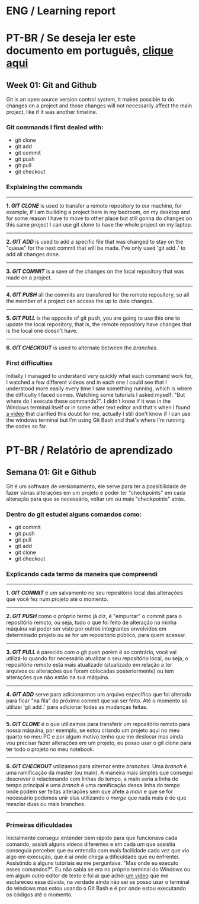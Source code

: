 # ENG / Learning report
# PT-BR / Se deseja ler este documento em português, [clique aqui](#pt-br--relatório-de-aprendizado)
## Week 01: Git and Github
Git is an open source version control system, it makes possible to do changes on a project and those changes will not necessarily affect the main project, like if it was another timeline.

### Git commands I first dealed with:
- git clone
- git add
- git commit
- git push
- git pull
- git checkout

### Explaining the commands
---

**1. _GIT CLONE_** is used to transfer a remote repository to our machine, for example, if I am builiding a project here in my bedroom, on my desktop and for some reason I have to move to other place but still gonna do changes on this same project I can use git clone to have the whole project on my laptop.

---

**2. _GIT ADD_** is used to add a specific file that was changed to stay on the "queue" for the next commit that will be made. I've only used 'git add .' to add all changes done. 

---

**3. _GIT COMMIT_** is a save of the changes on the local repository that was made on a project.

---

**4. _GIT PUSH_** all the commits are transfered for the remote repository, so all the member of a project can access the up to date changes.

---

**5. _GIT PULL_** is the opposite of git push, you are going to use this one to update the local repository, that is, the remote repository have changes that is the local one doesn't have.

---

**6. _GIT CHECKOUT_** is used to alternate between the _branches_.

### First difficulties

Initially I managed to understand very quickly what each command work for, I watched a few different videos and in each one I could see that I understood more easily every time I saw something running, which is where the difficulty I faced comes.
Watching some tutorials I asked myself: "But where do I execute these commands?". I didn't know if it was in the Windows terminal itself or in some other text editor and that's when I found [a video](https://www.youtube.com/watch?v=UBAX-13g8OM) that clarified this doubt for me, actually I still don't know if I can use the windows terminal but I'm using Git Bash and that's where I'm running the codes so far.


# PT-BR / Relatório de aprendizado
## Semana 01: Git e Github
Git é um software de versionamento, ele serve para ter a possibilidade de fazer várias alterações em um projeto e poder ter "checkpoints" em cada alteração para que se necessário, voltar um ou mais "checkpoints" atrás.

### Dentro do git estudei alguns comandos como:
- git commit
- git push
- git pull
- git add
- git clone
- git checkout

### Explicando cada termo da maneira que compreendi
---

**1. _GIT COMMIT_** é um salvamento no seu repositório local das alterações que você fez num projeto até o momento.

---

**2. _GIT PUSH_** como o próprio termo já diz, é "empurrar" o commit para o repositório remoto, ou seja, tudo o que foi feito de alteração na minha máquina vai poder ser visto por outros integrantes envolvidos em determinado projeto ou se for um repositório público, para quem acessar.

---

**3. _GIT PULL_** é parecido com o git push porém é ao contrário, você vai utilizá-lo quando for necessário atualizar o seu repositório local, ou seja, o repositório remoto está mais atualizado (atualizado em relação a ter arquivos ou alterações que foram colocadas posteriormente) ou tem alterações que não estão na sua máquina.

---

**4. _GIT ADD_** serve para adicionarmos um arquivo específico que foi alterado para ficar "na fila" do próximo commit que vai ser feito. Até o momento só utilizei 'git add .' para adicionar todas as mudanças feitas.

---

**5. _GIT CLONE_** é o que utilizamos para transferir um repositório remoto para nossa máquina, por exemplo, se estou criando um projeto aqui no meu quarto no meu PC e por algum motivo tenho que me deslocar mas ainda vou precisar fazer alterações em um projeto, eu posso usar o git clone para ter todo o projeto no meu notebook.

---

**6. _GIT CHECKOUT_** utilizamos para alternar entre _branches_. Uma _branch_ é uma ramificação da master (ou main). A maneira mais simples que consegui descrever é relacionando com linhas do tempo, a main seria a linha do tempo principal e uma _branch_ é uma ramificação dessa linha do tempo onde podem ser feitas alterações sem que afete a _main_ e que se for necessário podemos unir elas utilizando o _merge_ que nada mais é do que mesclar duas ou mais branches.

---

### Primeiras dificuldades

Inicialmente consegui entender bem rápido para que funcionava cada comando, assisti alguns vídeos diferentes e em cada um que assistia conseguia perceber que eu entendia com mais facilidade cada vez que via algo em execução, que é aí onde chega a dificuldade que eu enfrentei. 
Assistindo à alguns tutoriais eu me perguntava: "Mas onde eu executo esses comandos?". Eu não sabia se era no próprio terminal do Windows ou em algum outro editor de texto e foi aí que achei [um vídeo](https://www.youtube.com/watch?v=UBAX-13g8OM) que me esclareceu essa dúvida, na verdade ainda não sei se posso usar o terminal do windows mas estou usando o Git Bash e é por onde estou executando os códigos até o momento.
